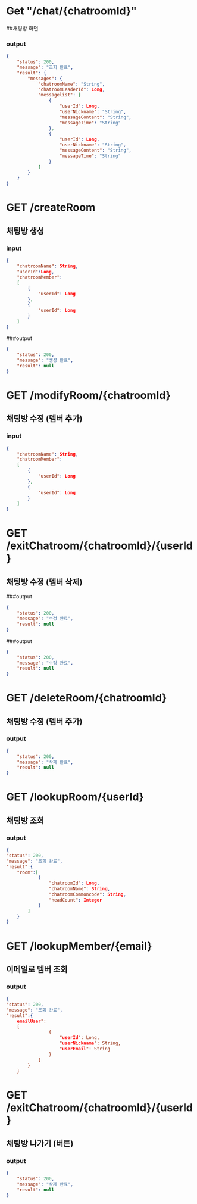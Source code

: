 # Get "/chat/{chatroomId}"
##채팅방 화면
### output

```json
{
    "status": 200,
    "message": "조회 완료",
    "result": {
        "messages": {
            "chatroomName": "String",
            "chatroomLeaderId": Long,
            "messagelist": [
                {
                    "userId": Long,
                    "userNickname": "String",
                    "messageContent": "String",
                    "messageTime": "String"
                },
                {
                    "userId": Long,
                    "userNickname": "String",
                    "messageContent": "String",
                    "messageTime": "String"
                }
            ]
        }
    }
}
```
# GET /createRoom
## 채팅방 생성
### input
``` json
{
   	"chatroomName": String,
  	"userId":Long,
    "chatroomMember": 
    [
      	{
        	"userId": Long
      	},
      	{
        	"userId": Long
      	}
    ]
}
```
###output
``` json
{
	"status": 200,
	"message": "생성 완료",
	"result": null
}
```
# GET /modifyRoom/{chatroomId}
## 채팅방 수정 (멤버 추가)
### input
``` json
{
   	"chatroomName": String,
    "chatroomMember": 
    [
      	{
        	"userId": Long
      	},
      	{
        	"userId": Long
      	}
    ]
}
```
# GET /exitChatroom/{chatroomId}/{userId}
## 채팅방 수정 (멤버 삭제)
###output
``` json
{
	"status": 200,
	"message": "수정 완료",
	"result": null
}
```
###output
``` json
{
	"status": 200,
	"message": "수정 완료",
	"result": null
}
```


# GET /deleteRoom/{chatroomId}
## 채팅방 수정 (멤버 추가)
### output
``` json
{
	"status": 200,
	"message": "삭제 완료",
	"result": null
}
```

# GET /lookupRoom/{userId}
## 채팅방 조회
### output
``` json
{
"status": 200,
"message": "조회 완료",
"result":{
	"room":[
			{
				"chatroomId": Long,
				"chatroomName": String,
				"chatroomCommoncode": String,
				"headCount": Integer
			}
		]
	}
}
```
# GET /lookupMember/{email}
## 이메일로 멤버 조회
### output
``` json
{
"status": 200,
"message": "조회 완료",
"result":{
	emailUser":
	[
				{
					"userId": Long,
					"userNickname": String,
					"userEmail": String
				}
			]
		}
	}
```
# GET /exitChatroom/{chatroomId}/{userId}
## 채팅방 나가기 (버튼)
### output
``` json
{
	"status": 200,
	"message": "삭제 완료",
	"result": null
}
```